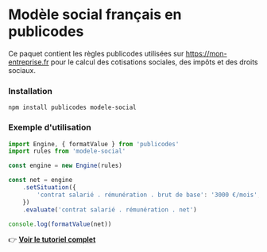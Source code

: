 # Modèle social français en publicodes

Ce paquet contient les règles publicodes utilisées sur https://mon-entreprise.fr
pour le calcul des cotisations sociales, des impôts et des droits sociaux.

### Installation

```
npm install publicodes modele-social
```

### Exemple d'utilisation

```js
import Engine, { formatValue } from 'publicodes'
import rules from 'modele-social'

const engine = new Engine(rules)

const net = engine
    .setSituation({
        'contrat salarié . rémunération . brut de base': '3000 €/mois',
    })
    .evaluate('contrat salarié . rémunération . net')

console.log(formatValue(net))
```

👉 **[Voir le tutoriel complet](https://mon-entreprise.fr/int%C3%A9gration/biblioth%C3%A8que-de-calcul)**
